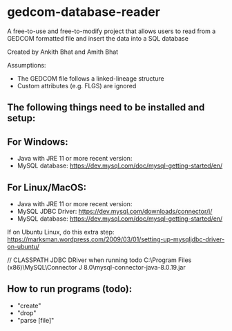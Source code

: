 # gedcom-database-reader
A free-to-use and free-to-modify project that allows users to read from a GEDCOM formatted file and insert the data into a SQL database

Created by Ankith Bhat and Amith Bhat

Assumptions:
- The GEDCOM file follows a linked-lineage structure
- Custom attributes (e.g. FLGS) are ignored

The following things need to be installed and setup:
-

For Windows:
-
- Java with JRE 11 or more recent version:
- MySQL database: https://dev.mysql.com/doc/mysql-getting-started/en/

For Linux/MacOS:
-
- Java with JRE 11 or more recent version:
- MySQL JDBC Driver: https://dev.mysql.com/downloads/connector/j/
- MySQL database: https://dev.mysql.com/doc/mysql-getting-started/en/


If on Ubuntu Linux, do this extra step:
https://marksman.wordpress.com/2009/03/01/setting-up-mysqljdbc-driver-on-ubuntu/

// CLASSPATH JDBC DRiver when running todo
C:\Program Files (x86)\MySQL\Connector J 8.0\mysql-connector-java-8.0.19.jar


How to run programs (todo):
-
- "create"
- "drop"
- "parse [file]"
